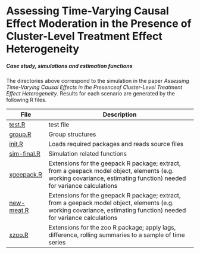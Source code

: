 # Assessing Time-Varying Causal Effect Moderation in the Presence of Cluster-Level Treatment Effect Heterogeneity

##### Case study, simulations and estimation functions

The directories above correspond to the simulation in the paper *Assessing Time-Varying Causal Effects in the Presenceof Cluster-Level Treatment Effect Heterogeneity*. Results for each scenario are generated by the following R files.

File | Description
---- | ----
[test.R](test.R) | test file
[group.R](group.R) | Group structures
[init.R](init.R) | Loads required packages and reads source files
[sim-final.R](sim-final.R) | Simulation related functions
[xgeepack.R](xgeepack.R) | Extensions for the geepack R package; extract, from a geepack model object, elements (e.g. working covariance, estimating function) needed for variance calculations
[new-meat.R](new-meat.R) | Extensions for the geepack R package; extract, from a geepack model object, elements (e.g. working covariance, estimating function) needed for variance calculations
[xzoo.R](xzoo.R) | Extensions for the zoo R package; apply lags, difference, rolling summaries to a sample of time series






